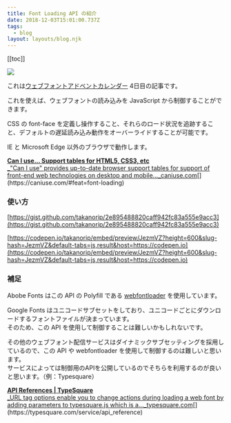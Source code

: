 ```yaml
---
title: Font Loading API の紹介
date: 2018-12-03T15:01:00.737Z
tags:
  - blog
layout: layouts/blog.njk
---
```


[[toc]]

![](https://cdn-images-1.medium.com/max/800/1*G-RrNppUi7a2aWGlkRliog.png)

これは[ウェブフォントアドベントカレンダー](https://adventar.org/calendars/2911) 4日目の記事です。

これを使えば、ウェブフォントの読み込みを JavaScript から制御することができます。

CSS の font-face を定義し操作すること、それらのロード状況を追跡すること、デフォルトの遅延読み込み動作をオーバーライドすることが可能です。

IE と Microsoft Edge 以外のブラウザで動作します。

[**Can I use... Support tables for HTML5, CSS3, etc**  
_"Can I use" provides up-to-date browser support tables for support of front-end web technologies on desktop and mobile…_caniuse.com](https://caniuse.com/#feat=font-loading "https://caniuse.com/#feat=font-loading")[](https://caniuse.com/#feat=font-loading)

### 使い方

[https://gist.github.com/takanorip/2e895488820caff942fc83a555e9acc3](https://gist.github.com/takanorip/2e895488820caff942fc83a555e9acc3)

[https://codepen.io/takanorip/embed/preview/JezmVZ?height=600&slug-hash=JezmVZ&default-tabs=js,result&host=https://codepen.io](https://codepen.io/takanorip/embed/preview/JezmVZ?height=600&slug-hash=JezmVZ&default-tabs=js,result&host=https://codepen.io)

### 補足

Abobe Fonts はこの API の Polyfill である [webfontloader](https://github.com/typekit/webfontloader) を使用しています。

Google Fonts はユニコードサブセットをしており、ユニコードごとにダウンロードするフォントファイルが決まっています。  
そのため、この API を使用して制御することは難しいかもしれないです。

その他のウェブフォント配信サービスはダイナミックサブセッティングを採用しているので、この API や webfontloader を使用して制御するのは難しいと思います。  
サービスによっては制御用のAPIを公開しているのでそちらを利用するのが良いと思います。（例：Typesquare）

[**API References | TypeSquare**  
_URL tag options enable you to change actions during loading a web font by adding parameters to typesquare.js which is a…_typesquare.com](https://typesquare.com/service/api_reference "https://typesquare.com/service/api_reference")[](https://typesquare.com/service/api_reference)